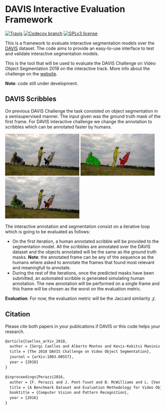 # DAVIS Interactive Evaluation Framework


[![Travis](https://img.shields.io/travis/albertomontesg/davis-interactive.svg?style=for-the-badge)](https://travis-ci.org/albertomontesg/davis-interactive) [![Codecov branch](https://img.shields.io/codecov/c/github/albertomontesg/davis-interactive/master.svg?style=for-the-badge)](https://codecov.io/gh/albertomontesg/davis-interactive) [![GPLv3 license](https://img.shields.io/badge/License-GPL_v3-blue.svg?style=for-the-badge)](https://github.com/albertomontesg/davis-interactive/blob/master/LICENSE)

This is a framework to evaluate interactive segmentation models over the [DAVIS](http://davischallenge.org/index.html) dataset. The code aims to provide an easy-to-use interface to test and validate interactive segmentation models.

This is the tool that will be used to evaluate the DAVIS Challenge on Video Object Segmentation 2018 on the interactive track. More info about the challenge on the [website](http://davischallenge.org/challenge2018/interactive.html).

**Note**: code still under development.

## DAVIS Scribbles

On previous DAVIS Challenge the task consisted on object segmentation in a semisupervised manner. The input given was the ground truth mask of the first frame. For DAVIS interactive challenge we change the annotation to scribbles which can be annotated faster by humans.

<img src="docs/images/scribbles/dogs-jump-image.jpg" width="240"/> <img src="docs/images/scribbles/dogs-jump-scribble01.jpg" width="240"/> <img src="docs/images/scribbles/dogs-jump-scribble02.jpg" width="240"/>

The interactive annotation and segmentation consist on a iterative loop which is going to be evaluated as follows:

* On the first iteration, a human annotated scribble will be provided to the segmentation model. All the scribbles are annotated over the DAVIS dataset and the objects annotated will be the same as the ground truth masks. **Note**: the annotated frame can be any of the sequence as the humans where asked to annotate the frames that found most relevant and meaningfull to annotate.
* During the rest of the iterations, once the predicted masks have been submitted, an automated scribble is generated simulating human annotation. The new annotation will be performed on a single frame and this frame will be chosen as the worst on the evaluation metric.

**Evaluation**: For now, the evaluation metric will be the Jaccard similarity $\mathcal{J}$.

## Citation

Please cite both papers in your publications if DAVIS or this code helps your research.

```tex
@article{Caelles_arXiv_2018,
  author = {Sergi Caelles and Alberto Montes and Kevis-Kokitsi Maninis and Yuhua Chen and Luc {Van Gool} and Federico Perazzi and Jordi Pont-Tuset},
  title = {The 2018 DAVIS Challenge on Video Object Segmentation},
  journal = {arXiv:1803.00557},
  year = {2018}
}
```

```latex
@inproceedings{Perazzi2016,
  author = {F. Perazzi and J. Pont-Tuset and B. McWilliams and L. {Van Gool} and M. Gross and A. Sorkine-Hornung},
  title = {A Benchmark Dataset and Evaluation Methodology for Video Object Segmentation},
  booktitle = {Computer Vision and Pattern Recognition},
  year = {2016}
}
```

